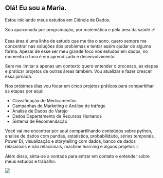## Olá! Eu sou a Maria.
  

Estou iniciando meus estudos em Ciência de Dados. 

Sou apaixonada por programação, por matemática e pela área da saúde 🩹

Essa área é uma linha de estudo que me tira o sono, quero sempre me concentrar nas soluções dos problemas e tentar assim ajudar de alguma forma. Apesar de esse ser meu grande foco nos estudos em dados, no momento o foco é em aprendizado e desenvolvimento. 

Sem me limitar a apenas um contexto quero entender o processo, as etapas e praticar projetos de outras áreas também.
Vou atualizar e fazer crescer essa jornada.

Nos próximos dias vou focar em cinco projetos práticos para compartilhar as etapas por aqui:

- Classificação de Medicamentos
- Campanhas de Marketing e Análise de tráfego
- Analise de Dados do Varejo
- Dados Departamento de Recursos Humanos
- Sistema de Recomendação

Você vai me encontrar por aqui compartilhando conteúdos sobre python, analise de dados com pandas, estatística, probabilidade, séries temporais, Power BI, visualização e storytelling com dados, banco de dados relacionais e não relacionais, machine learning e alguns projetos 💡

Além disso, sinta-se a vontade para entrar em contato e entender sobre meus estudos e trabalho.

<div> 
  <a href="https://www.linkedin.com/in/mariagabrielamiguel/" target="_blank"><img src="https://img.shields.io/badge/-LinkedIn-%230077B5?style=for-the-badge&logo=linkedin&logoColor=white" target="_blank"></a>
 
</div>
